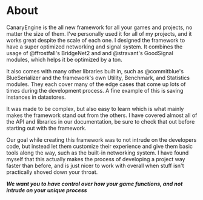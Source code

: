 # About

CanaryEngine is the all new framework for all your games and projects, no matter the size of them. I've personally used it for all of my projects, and it works great despite the scale of each one. I designed the framework to have a super optimized networking and signal system. It combines the usage of @ffrostfall's BridgeNet2 and and @stravant's GoodSignal modules, which helps it be optimized by a ton.

It also comes with many other libraries built in, such as @commitblue's BlueSerializer and the framework's own Utility, Benchmark, and Statistics modules. They each cover many of the edge cases that come up lots of times during the development process. A fine example of this is saving instances in datastores.

It was made to be complex, but also easy to learn which is what mainly makes the framework stand out from the others. I have covered almost all of the API and libraries in our documentation, be sure to check that out before starting out with the framework.

Our goal while creating this framework was to not intrude on the developers code, but instead let them customize their experience and give them basic tools along the way, such as the built-in networking system. I have found myself that this actually makes the process of developing a project way faster than before, and is just nicer to work with overall when stuff isn't practically shoved down your throat.

***We want you to have control over how your game functions, and not intrude on your unique process***
